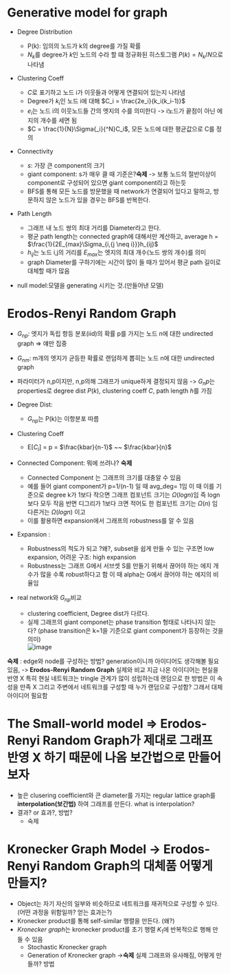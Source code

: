 # Generative model for graph
* Degree Distribution
  * P(k): 임의의 노드가 k의 degree를 가질 확률
  * $N_k$를 degree가 $k$인 노드의 수라 할 떄 정규화된 히스토그램 $P{(k)}=N_k/N$으로 나타냄
 
* Clustering Coeff
  * $C$로 표기하고 노드 i가 이웃들과 어떻게 연결되어 있는지 나타냄
  * Degree가 $k_i$인 노드 i에 대해 $C_i = \frac{2e_i}{k_i(k_i-1)}$
  * $e_i$는 노드 i의 이웃노드들 간의 엣지의 수를 의미한다 -> i노드가 끝점이 아닌 에지의 개수를 세면 됨
  * $C = \frac{1}{N}\Sigma{_i}{^N}C_i$, 모든 노드에 대한 평균값으로 C를 정의
 
* Connectivity
  * $s$: 가장 큰 component의 크기
  * giant component: s가 매우 클 때 기준은?<b>숙제</b> -> 보통 노드의 절반이상이 component로 구성되어 있으면 giant component라고 하는듯
  * BFS를 통해 모든 노드를 방문했을 때 network가 연결되어 있다고 말하고, 방문하지 않은 노드가 있을 경우는 BFS를 반복한다.
 
* Path Length
  * 그래프 내 노드 쌍의 최대 거리를 Diameter라고 한다.
  * 평균 path length는 connected graph에 대해서만 계산하고, average h = $\frac{1}{2E_{max}\Sigma_{i,{j \neq i}}}h_{ij}$
  * $h_{ij}$는 노드 i,j의 거리를 $E_{max}$는 엣지의 최대 개수(노드 쌍의 개수)를 의미
  * graph Diameter를 구하기에는 시간이 많이 들 때가 있어서 평균 path 길이로 대체할 때가 많음

* null model:모델을 generating 시키는 것.(만들어낸 모델)
 
# Erodos-Renyi Random Graph
* $G_{np}$: 엣지가 독립 항등 분포(iid)의 확률 p를 가지는 노드 n에 대한 undirected graph => 얘만 집중
* $G_{nm}$: m개의 엣지가 균등한 확률로 랜덤하게 뽑히는 노드 n에 대한 undirected graph
* 파라미터가 n,p이지만, n,p의해 그래프가 unique하게 결정되지 않음 -> $G_np$는 properties로 degree dist $P{(k)}$, clustering coeff $C$, path length $h$를 가짐

* Degree Dist:
  * $G_{np}$는 P(k)는 이항분포 따름

* Clustering Coeff
  * E[$C_i$] = p = $\frac{kbar}{n-1}$ ~~ $\frac{kbar}{n}$
 
* Connected Component: 뭐에 쓰려나? <b>숙제</b>
  * Connected Component 는 그래프의 크기를 대충알 수 있음
  * 예를 들어 giant component가 p=1/(n-1) 일 때 avg_deg= 1임 이 때 이를 기준으로 degree k가 1보다 작으면 그래프 컴포넌트 크기는 $\Omega{(logn)}$임 즉 logn보다 모두 작음 반면 디그리가 1보다 크면 적어도 한 컴포넌트 크기는 $\Omega{(n)}$ 임 다른거는 $\Omega{(logn)}$ 이고
  * 이를 활용하면 expansion에서 그래프의 robustness를 알 수 있음
 
* Expansion :
  * Robustness의 척도가 되고 ?왜?, subset을 쉽게 만들 수 있는 구조면 low expansion, 어려운 구조: high expansion
  * Robustness는 그래프 G에서 서브셋 S를 만들기 위해서 끊어야 하는 에지 개수가 많을 수록 robust하다고 함 이 때 alpha는 G에서 끊어야 하는 에지의 비율임
 
* real network와 $G_{np}$비교
  * clustering coefficient, Degree dist가 다르다.
  * 실제 그래프의 giant componet는 phase transition 형태로 나타나지 않는다? (phase transition은 k=1을 기준으로 giant component가 등장하는 것을 의미)<br>![image](https://github.com/Jiwon96/papers/assets/65645796/dd764472-4ded-4d65-92bf-a0309102ac98)

<b>숙제</b> : edge와 node를 구성하는 방법? generation이니까 아이디어도 생각해볼 필요 있음, -><b> Erodos-Renyi Random Graph</b> 실제와 비교 지금 나온 아이디어는 현실을 반영 X 특히 현실 네트워크는 tringle 관계가 많이 성립하는데 랜덤으로 한 방법은 이 속성을 만족 X 그리고 주변에서 네트워크를 구성할 때 누가 랜덤으로 구성함? 그래서 대체 아이디어 필요함
 
# The Small-world model => Erodos-Renyi Random Graph가 제대로 그래프 반영 X 하기 때문에 나옴 보간법으로 만들어보자
* 높은 clusering coefficient와 큰 diameter를 가지는 regular lattice graph를 <b>interpolation(보간법)</b> 하여 그래프를 만든다. what is interpolation?
* 결과? or 효과?, 방법?
  * 숙제

# Kronecker Graph Model -> Erodos-Renyi Random Graph의 대체품 어떻게 만들지?
* Object는 자기 자신의 일부와 비슷하므로 네트워크를 재귀적으로 구성할 수 있다. (어떤 과정을 위함일까? 얻는 효과는?)
* Kronecker product를 통해 self-similar 행렬을 만든다. (왜?)
* <i>Kronecker graph</i>는 kronecker product를 초기 행렬 $K_1$에 반복적으로 행해 만들 수 있음
  * Stochastic Kronecker graph
  * Generation of Kronecker graph -><b>숙제</b> 실제 그래프와 유사해짐, 어떻게 만들까? 방법

